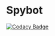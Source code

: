 # Spybot
[![Codacy Badge](https://app.codacy.com/project/badge/Grade/af7296c0f78f4e329b3930afde58ba99)](https://www.codacy.com/gh/janick3110/Spybot/dashboard?utm_source=github.com&amp;utm_medium=referral&amp;utm_content=janick3110/Spybot&amp;utm_campaign=Badge_Grade)

